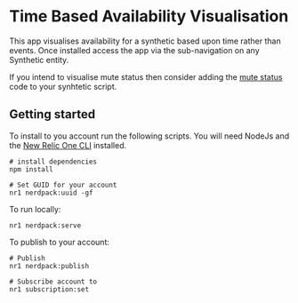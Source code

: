 # Time Based Availability Visualisation
This app visualises availability for a synthetic based upon time rather than events. Once installed access the app via the sub-navigation on any Synthetic entity.

If you intend to visualise mute status then consider adding the [mute status](https://github.com/jsbnr/nr-synthetic-mute-status) code to your synhtetic script. 

## Getting started

To install to you account run the following scripts. You will need NodeJs and the [New Relic One CLI](https://developer.newrelic.com/build-apps/set-up-dev-env) installed.

```
# install dependencies
npm install

# Set GUID for your account
nr1 nerdpack:uuid -gf
```

To run locally:
```
nr1 nerdpack:serve
```

To publish to your account:
```
# Publish
nr1 nerdpack:publish

# Subscribe account to 
nr1 subscription:set
```